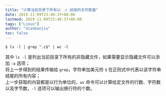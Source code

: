 ```yaml
---
title: "计算当前目录下所有以 .c 结尾的文件数量"
date: 2019-11-09T23:48:37+08:00
lastmod: 2019-11-09T23:48:37+08:00
tags: ["Linux"]
author: "dianbanjiu"
toc: false
---
```



```shell
$ ls -l | grep ".c$" | wc -l
```

其中 `ls -l` 是列出当前目录下所有的非隐藏文件，如果需要显示隐藏文件可以添加 `-a` 选项；  
将上一步得到的结果传输给 `grep`，字符串加美元符 `$` 在正则式中代表以该字符串结尾的所有内容；  
上一步获取的内容都是以行为单位的，`wc` 命令可以计算给定文件的行数、字符数以及字节数，`-l` 选项可以输出换行符的个数。